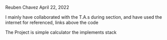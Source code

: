 Reuben Chavez
April 22, 2022

I mainly have collaborated with the T.A.s during section, and have used the internet for referenced, links above the code

The Project is simple calculator the implements stack

